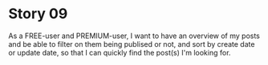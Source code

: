 # Story 09


As a FREE-user and PREMIUM-user,
I want to have an overview of my posts and be able to filter on them being publised or not, and sort by create date or update date,
so that I can quickly find the post(s) I'm looking for.